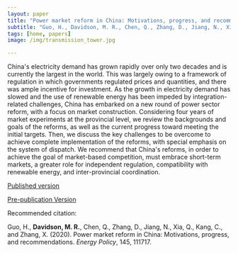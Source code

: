 ```yaml
---
layout: paper
title: "Power market reform in China: Motivations, progress, and recommendations"
subtitle: "Guo, H., Davidson, M. R., Chen, Q., Zhang, D., Jiang, N., Xia, Q., Kang, C., and Zhang, X. (2020). <i>Energy Policy</i>"
tags: [home, papers]
image: /img/transmission_tower.jpg

---
```


China's electricity demand has grown rapidly over only two decades and is currently the largest in the world. This was largely owing to a framework of regulation in which governments regulated prices and quantities, and there was ample incentive for investment. As the growth in electricity demand has slowed and the use of renewable energy has been impeded by integration-related challenges, China has embarked on a new round of power sector reform, with a focus on market construction. Considering four years of market experiments at the provincial level, we review the backgrounds and goals of the reforms, as well as the current progress toward meeting the initial targets. Then, we discuss the key challenges to be overcome to achieve complete implementation of the reforms, with special emphasis on the system of dispatch. We recommend that China's reforms, in order to achieve the goal of market-based competition, must embrace short-term markets, a greater role for independent regulation, compatibility with renewable energy, and inter-provincial coordination.

[Published version](https://doi.org/10.1016/j.enpol.2020.111717)

[Pre-publication Version](https://drive.google.com/file/d/1jya_iJmW-YqKZqqNg9552LNc-3EYGNY7/view?usp=sharing)

Recommended citation:

Guo, H., **Davidson, M. R.**, Chen, Q., Zhang, D., Jiang, N., Xia, Q., Kang, C., and Zhang, X. (2020). Power market reform in China: Motivations, progress, and recommendations. _Energy Policy_, 145, 111717.



